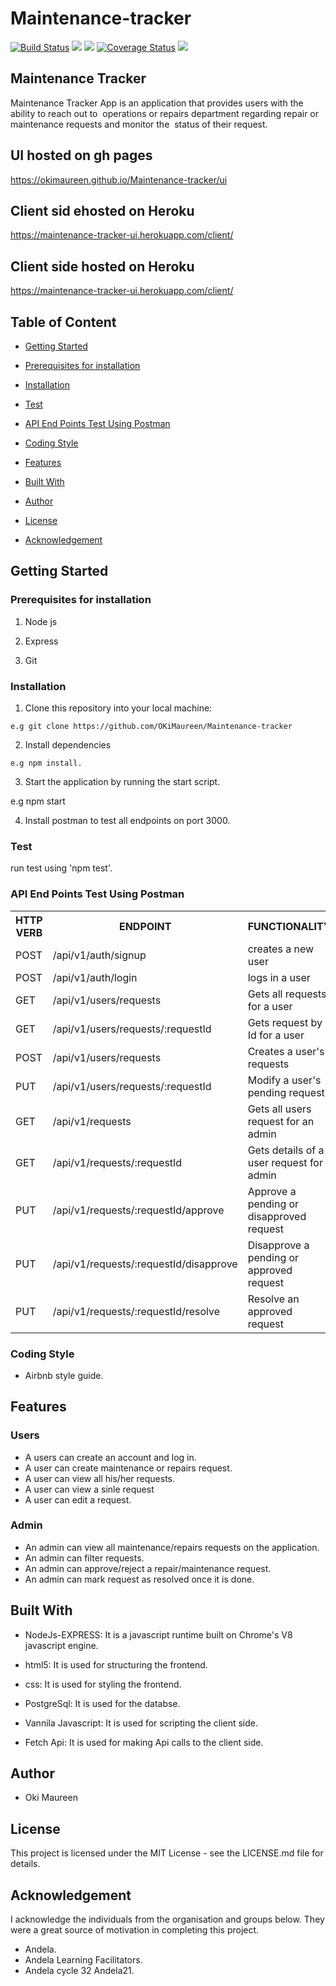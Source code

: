 # Maintenance-tracker
[![Build Status](https://travis-ci.org/OKiMaureen/Maintenance-tracker.svg?branch=develop)](https://travis-ci.org/OKiMaureen/Maintenance-tracker)
<a href="https://codeclimate.com/github/OKiMaureen/Maintenance-tracker/maintainability"><img src="https://api.codeclimate.com/v1/badges/225b5d371a7731f835b7/maintainability" /></a>
<a href="https://codeclimate.com/github/OKiMaureen/Maintenance-tracker/test_coverage"><img src="https://api.codeclimate.com/v1/badges/225b5d371a7731f835b7/test_coverage" /></a>
[![Coverage Status](https://coveralls.io/repos/github/OKiMaureen/Maintenance-tracker/badge.svg?branch=ft-signup-157973703)](https://coveralls.io/github/OKiMaureen/Maintenance-tracker?branch=ft-signup-157973703)
<a href="https://codeclimate.com/github/OKiMaureen/Maintenance-tracker/test_coverage"><img src="https://api.codeclimate.com/v1/badges/225b5d371a7731f835b7/test_coverage" /></a>


## Maintenance Tracker
Maintenance Tracker App is an application that provides users with the ability to reach out to  operations or repairs department regarding repair or maintenance requests and monitor the  status of their request. 

## UI hosted on gh pages
https://okimaureen.github.io/Maintenance-tracker/ui

## Client sid ehosted on Heroku
https://maintenance-tracker-ui.herokuapp.com/client/


## Client side hosted on Heroku
https://maintenance-tracker-ui.herokuapp.com/client/


## Table of Content
 * [Getting Started](#getting-started)

 * [Prerequisites for installation](#Prerequisites)
 
 * [Installation](#installation)

 * [Test](#test)
 
 * [ API End Points Test Using Postman](#api-end-points)

 * [Coding Style](#coding-style)
 
 * [Features](#features)
 
 * [Built With](#built-with)
 
 * [Author](#author)

 * [License](#lincense)

 * [Acknowledgement](#acknowledgement)

## Getting Started


### Prerequisites for installation
1. Node js

2. Express

3. Git


### Installation
1. Clone this repository into your local machine:
```
e.g git clone https://github.com/OKiMaureen/Maintenance-tracker
```
2. Install dependencies 
```
e.g npm install.
```
3. Start the application by running the start script.

e.g npm start

4. Install postman to test all endpoints on port 3000.

### Test
run test using 'npm test'.

### API End Points Test Using Postman

<table>
<tr><th>HTTP VERB</th><th>ENDPOINT</th><th>FUNCTIONALITY</th></tr>

<tr><td>POST</td> <td>/api/v1/auth/signup</td>  <td>creates  a new user</td></tr>

<tr><td>POST</td> <td>/api/v1/auth/login</td>  <td>logs in a user</td></tr>

<tr><td>GET</td> <td>/api/v1/users/requests</td>  <td>Gets all requests for a user</td></tr>

<tr><td>GET</td> <td>/api/v1/users/requests/:requestId</td>  <td>Gets request by Id for a user</td></tr>

<tr><td>POST</td> <td>/api/v1/users/requests</td> <td> Creates a user's requests</td></tr>

<tr><td>PUT</td> <td>/api/v1/users/requests/:requestId</td> <td>Modify a user's pending request</td></tr>

<tr><td>GET</td> <td>/api/v1/requests</td> <td>Gets all users request for an admin</td></tr>

<tr><td>GET</td> <td>/api/v1/requests/:requestId</td> <td>Gets details of a user request for admin</td></tr>

<tr><td>PUT</td> <td>/api/v1/requests/:requestId/approve</td> <td>Approve a pending or disapproved request</td></tr>

<tr><td>PUT</td> <td>/api/v1/requests/:requestId/disapprove</td> <td>Disapprove a pending or approved request</td></tr>

<tr><td>PUT</td> <td>/api/v1/requests/:requestId/resolve</td> <td>Resolve an approved request</td></tr>
</table>

### Coding Style
* Airbnb style guide. 

## Features

### Users
 * A users can create an account and log in.
 * A user can create maintenance or repairs request.
 * A user can view all his/her requests.
 * A user can view a sinle request
 * A user can edit a request. 

 ### Admin

 * An admin can view all maintenance/repairs requests on the application.
 * An admin can filter requests.
 * An admin can approve/reject a repair/maintenance request.    
 * An admin can mark request as resolved once it is done.

## Built With

* NodeJs-EXPRESS: It is a javascript runtime built on Chrome's V8 javascript engine.

* html5: It is used for structuring the frontend.

* css: It is used for styling the frontend.

* PostgreSql: It is used for the databse.

* Vannila Javascript: It is used for scripting the client side.

* Fetch Api: It is used for making Api calls to the client side.

## Author
* Oki Maureen

## License
This project is licensed under the MIT License - see the LICENSE.md file for details.

## Acknowledgement
I acknowledge the individuals from the organisation and groups below. They were a great source of motivation in completing this project.
* Andela.
* Andela Learning Facilitators.
* Andela cycle 32 Andela21.
